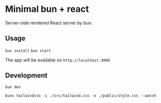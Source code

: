 # Minimal bun + react

Server-side rendered React server by bun.

## Usage

`bun install`
`bun start`

The app will be available on `http://localhost:3000`

## Development

`bun dev`

`bunx tailwindcss -i ./src/tailwind.css -o ./public/style.css --watch`